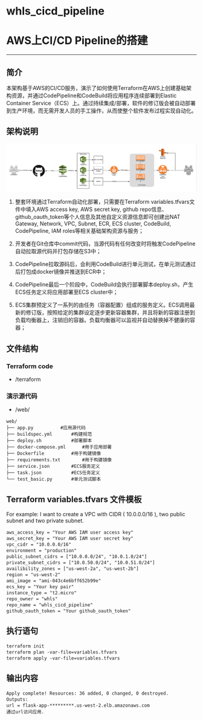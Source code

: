 # whls_cicd_pipeline

# AWS上CI/CD Pipeline的搭建

------


## 简介
本架构基于AWS的CI/CD服务，演示了如何使用Terraform在AWS上创建基础架构资源，并通过CodePipeline和CodeBuild将应用程序连续部署到Elastic Container Service（ECS）上。通过持续集成/部署，软件的修订版会被自动部署到生产环境，而无需开发人员的手工操作，从而使整个软件发布过程实现自动化。

## 架构说明
![](whls_cicd_pipeline.png)

1.	整套环境通过Terraform自动化部署，只需要在Terraform variables.tfvars文件中填入AWS access key, AWS secret key, github repo信息、github_oauth_token等个人信息及其他自定义资源信息即可创建出NAT Gateway, Network, VPC, Subnet, ECR, ECS cluster, CodeBuild, CodePipeline, IAM roles等相关基础架构资源与服务；

2.	开发者在Git仓库中commit代码，当源代码有任何改变时将触发CodePipeline自动拉取源代码并打包存储在S3中；

3.	CodePipeline拉取源码后，会利用CodeBuild进行单元测试，在单元测试通过后打包成docker镜像并推送到ECR中；

4.	CodePipeline最后一个阶段中，CodeBuild会执行部署脚本deploy.sh，产生ECS任务定义将应用部署至ECS cluster中；

5.	ECS集群预定义了一系列的由任务（容器配置）组成的服务定义。ECS调用最新的修订版，按照给定的集群设定逐步更新容器集群，并且将新的容器注册到负载均衡器上，注销旧的容器。负载均衡器可以监视并自动替换掉不健康的容器；

## 文件结构
### Terraform code
* /terraform
### 演示源代码
* /web/

```
web/
├── app.py			#应用源代码
├── buildspec.yml		#构建规范
├── deploy.sh			#部署脚本
├── docker-compose.yml		#用于应用部署
├── Dockerfile			#用于构建镜像
├── requirements.txt		#用于构建镜像
├── service.json		#ECS服务定义
├── task.json			#ECS任务定义
└── test_basic.py		#单元测试脚本

```

## Terraform variables.tfvars 文件模板
For example: I want to create a VPC with CIDR ( 10.0.0.0/16 ), two public subnet and two private subnet.

```
aws_access_key = "Your AWS IAM user access key"
aws_secret_key = "Your AWS IAM user secret key"
vpc_cidr = "10.0.0.0/16"
environment = "production"
public_subnet_cidrs = ["10.0.0.0/24", "10.0.1.0/24"]
private_subnet_cidrs = ["10.0.50.0/24", "10.0.51.0/24"]
availibility_zones = ["us-west-2a", "us-west-2b"]
region = "us-west-2"
ami_image = "ami-043c4e6bff652b99e"
ecs_key = "Your key pair"
instance_type = "t2.micro"
repo_owner = "whls"
repo_name = "whls_cicd_pipeline"
github_oauth_token = "Your github_oauth_token"

```

## 执行语句
```
terraform init
terraform plan -var-file=variables.tfvars
terraform apply -var-file=variables.tfvars
```

## 输出内容

```
Apply complete! Resources: 36 added, 0 changed, 0 destroyed.
Outputs:
url = flask-app-*********.us-west-2.elb.amazonaws.com
通过url访问应用.

```


